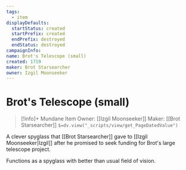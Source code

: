 ```yaml
---
tags:
  - item
displayDefaults:
  startStatus: created
  startPrefix: created
  endPrefix: destroyed
  endStatus: destroyed
campaignInfo: 
name: Brot's Telescope (small)
created: 1719
maker: Brot Starsearcher
owner: Izgil Moonseeker
---
```


# Brot's Telescope (small)
>[!info]+ Mundane Item
>Owner: [[Izgil Moonseeker]]
>Maker: [[Brot Starsearcher]]
>`$=dv.view("_scripts/view/get_PageDatedValue")`


A clever spyglass that [[Brot Starsearcher]] gave to [[Izgil Moonseeker|Izgil]] after he promised to seek funding for Brot's large telescope project.

Functions as a spyglass with better than usual field of vision.